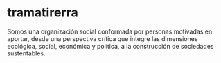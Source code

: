 tramatirerra
============

Somos una organización social conformada por personas motivadas en aportar, desde una perspectiva crítica que integre las dimensiones ecológica, social, económica y política, a la construcción de sociedades sustentables.